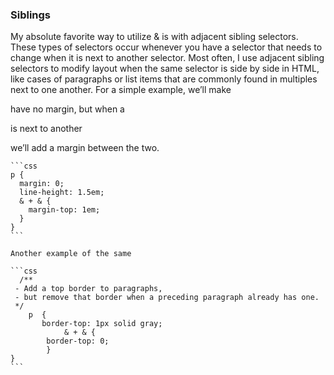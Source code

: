 ### Siblings

My absolute favorite way to utilize & is with adjacent sibling selectors. These types of selectors occur whenever you have a selector that needs to change when it is next to another selector. Most often, I use adjacent sibling selectors to modify layout when the same selector is side by side in HTML, like cases of paragraphs or list items that are commonly found in multiples next to one another. For a simple example, we’ll make <p> have no margin, but when a <p> is next to another <p> we’ll add a margin between the two.

    ```css
    p {
      margin: 0;
      line-height: 1.5em;
      & + & {
        margin-top: 1em;
      }
    }
    ```

    Another example of the same 

    ```css
      /**
     - Add a top border to paragraphs,
     - but remove that border when a preceding paragraph already has one.
     */
        p  {
           border-top: 1px solid gray;
                & + & {
            border-top: 0;
            }
    }
    ```